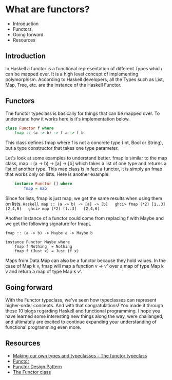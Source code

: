 # What are functors?

* Introduction
* Functors
* Going forward
* Resources

## Introduction
In Haskell a functor is a functional representation of different Types which can be mapped over. It is a high level concept of implementing polymorphism. According to Haskell developers, all the Types such as List, Map, Tree, etc. are the instance of the Haskell Functor.

## Functors
The functor typeclass is basically for things that can be mapped over. To understand how it works here is it's implementation below.
```Haskell
class Functor f where  
    fmap :: (a -> b) -> f a -> f b  
```

This class defines fmap where f is not a concrete type (Int, Bool or String), but a type constructor that takes one type parameter. 

Let's look at some examples to understand better. fmap is similar to the map class, map :: (a -> b) -> [a] -> [b] which takes a list of one type and returns a list of another type. This map class is in fact a functor, it is simply an fmap that works only on lists. Here is another example:
```Haskell
    instance Functor [] where  
        fmap = map  
 ```
 
Since for lists, fmap is just map, we get the same results when using them on lists.
    ```Haskell
    map :: (a -> b) -> [a] -> [b]  
    ghci> fmap (*2) [1..3]  
    [2,4,6]  
    ghci> map (*2) [1..3]  
    [2,4,6]
    ```

Another instance of a functor could come from replacing f with Maybe and we get the following signature for fmapL

    fmap :: (a -> b) -> Maybe a -> Maybe b

    instance Functor Maybe where
        fmap f Nothing  = Nothing
        fmap f (Just x) = Just (f x)
    

Maps from Data.Map can also be a functor because they hold values. In the case of Map k v, fmap will map a function v -> v' over a map of type Map k v and return a map of type Map k v'.

## Going forward
With the Functor typeclass, we've seen how typeclasses can represent higher-order concepts. And with that congratulations! You made it through these 10 blogs regarding Haskell and functional programming. I hope you have learned some interesting new things along the way, were challanged, and ultimately are excited to continue expanding your understanding of functional programming even more.

## Resources
* [Making our own types and typeclasses - The functor typeclass](http://learnyouahaskell.com/making-our-own-types-and-typeclasses#the-functor-typeclass)
* [Functor](https://wiki.haskell.org/Functor)
* [Functor Design Pattern](http://www.haskellforall.com/2012/09/the-functor-design-pattern.html)
* [The Functor class](https://en.wikibooks.org/wiki/Haskell/The_Functor_class)
